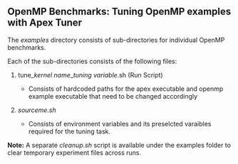 
## OpenMP Benchmarks: Tuning OpenMP examples with Apex Tuner

The *examples* directory consists of sub-directories for individual OpenMP benchmarks.

Each of the sub-directories consists of the following files:
1. tune_*kernel name*_*tuning variable*.sh (Run Script)
    - Consists of hardcoded paths for the apex executable and openmp example executable that need to be changed accordingly

2. *sourceme.sh*
    - Consists of environment variables and its preselcted varaibles required for the tuning task.

**Note:** A separate *cleanup.sh* script is available under the examples folder to clear temporary experiment files across runs.